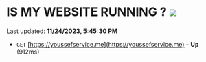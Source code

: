 # IS MY WEBSITE RUNNING ? [![](https://img.shields.io/static/v1?label=Sponsor&message=%E2%9D%A4&logo=GitHub&color=%23fe8e86)](https://github.com/sponsors/<username>)

Last updated: **11/24/2023, 5:45:30 PM**

- `GET` [https://youssefservice.me](https://youssefservice.me) - **Up** (912ms)
